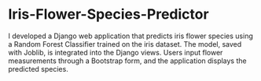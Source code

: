 # Iris-Flower-Species-Predictor
I developed a Django web application that predicts iris flower species using a Random Forest Classifier trained on the iris dataset. The model, saved with Joblib, is integrated into the Django views. Users input flower measurements through a Bootstrap form, and the application displays the predicted species.
